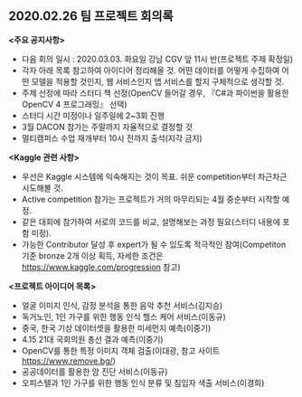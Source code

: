 ## 2020.02.26 팀 프로젝트 회의록

**<주요 공지사항>**

- 다음 회의 일시 : 2020.03.03. 화요일 
	         강남 CGV 앞 11시 반(프로젝트 주제 확정일)
- 각자 아래 목록 참고하여 아이디어 정리해올 것. 어떤 데이터를 어떻게 수집하여 어떤 모델을 적용할 것인지, 웹 서비스인지 앱 서비스를 할지 구체적으로 생각할 것.
- 주제 선정에 따라 스터디 책 선정(OpenCV 들어갈 경우, 『C#과 파이썬을 활용한 OpenCV 4 프로그래밍』 선택)
- 스터디 시간 미정이나 일주일에 2~3회 진행
- 3월 DACON 참가는 주말까지 자율적으로 결정할 것
- 멀티캠퍼스 수업 재개부터 10시 전까지 출석(지각 금지)



**<Kaggle 관련 사항>**

- 우선은 Kaggle 시스템에 익숙해지는 것이 목표. 쉬운 competition부터 차근차근 시도해볼 것.
- Active competition 참가는 프로젝트가 거의 마무리되는 4월 중순부터 시작할 예정.
- 같은 대회에 참가하여 서로의 코드를 비교, 설명해보는 과정 필요(스터디 내용에 포함 미정). 
- 가능한 Contributor 달성 후 expert가 될 수 있도록 적극적인 참여(Competiton 기준 bronze 2개 이상 획득, 자세한 조건은 https://www.kaggle.com/progression 참고)



**<프로젝트 아이디어 목록>**

- 얼굴 이미지 인식, 감정 분석을 통한 음악 추천 서비스(김지승)
- 독거노인, 1인 가구를 위한 행동 인식 헬스 케어 서비스(이동규)
- 중국, 한국 기상 데이터셋을 활용한 미세먼지 예측(이중기)
- 4.15 21대 국회의원 총선 결과 예측(이중기)
- OpenCV를 통한 특정 이미지 객체 검출(이대광, 참고 사이트 https://www.remove.bg/)
- 공공데이터를 활용한 암 진단 서비스(이동규)
- 오피스텔과 1인 가구를 위한 행동 인식 분류 및 침입자 색출 서비스(이경희)